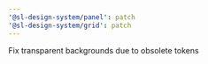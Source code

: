 ```yaml
---
'@sl-design-system/panel': patch
'@sl-design-system/grid': patch
---
```


Fix transparent backgrounds due to obsolete tokens
